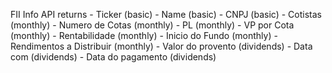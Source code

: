 FII Info API returns
    - Ticker (basic)
    - Name (basic)
    - CNPJ (basic)
    - Cotistas (monthly)
    - Numero de Cotas (monthly)
    - PL (monthly)
    - VP por Cota (monthly)
    - Rentabilidade (monthly)
    - Inicio do Fundo (monthly)
    - Rendimentos a Distribuir (monthly)
    - Valor do provento (dividends)
    - Data com (dividends)
    - Data do pagamento (dividends)
